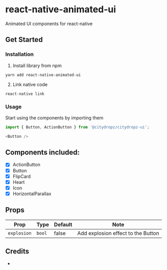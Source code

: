 # react-native-animated-ui
Animated UI components for react-native

## Get Started

### Installation
1. Install library from npm
```
yarn add react-native-animated-ui
```

2. Link native code 
```
react-native link 
```

### Usage

Start using the components by importing them
```javascript
import { Button, ActionButton } from '@citydropz/citydropz-ui';

<Button />

```


## Components included:

- [x] ActionButton
- [x] Button
- [x] FlipCard
- [x] Heart
- [x] Icon
- [x] HorizontalParallax

## Props

| Prop              | Type       | Default | Note                                                                                                       |
| ----------------- | ---------- | ------- | ---------------------------------------------------------------------------------------------------------- |
| `explosion`       | `bool`     |    false     | Add explosion effect to the Button



## Credits

- 
